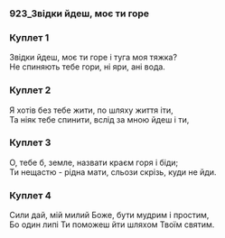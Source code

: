 ### 923_Звідки йдеш, моє ти горе
### Куплет 1
Звідки йдеш, моє ти горе і туга моя тяжка? <br/>Не спиняють тебе гори, ні яри, ані вода.
### Куплет 2
Я хотів без тебе жити, по шляху життя іти, <br/>Та ніяк тебе спинити, вслід за мною йдеш і ти,
### Куплет 3
О, тебе б, земле, назвати краєм горя і біди;<br/>Ти нещастю - рідна мати, сльози скрізь, куди не йди.
### Куплет 4
Сили дай, мій милий Боже, бути мудрим і простим, <br/>Бо один липі Ти поможеш йти шляхом Твоїм святим.
